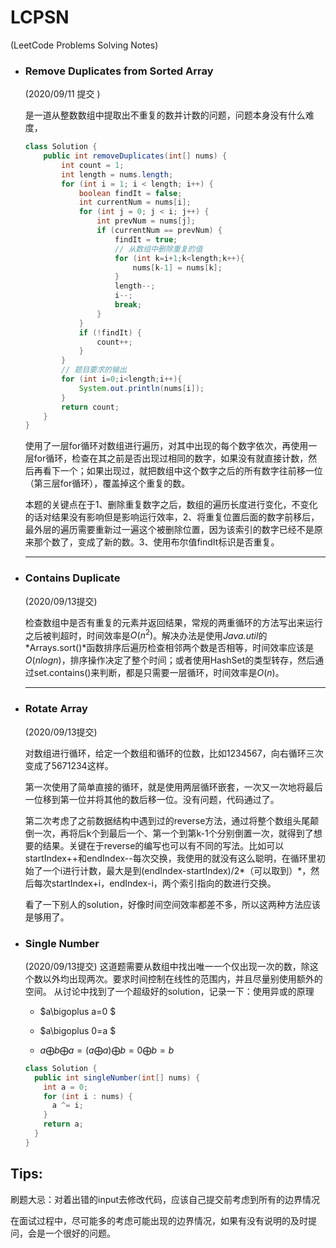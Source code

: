 # LCPSN 

(LeetCode Problems Solving Notes)

- ### Remove Duplicates from Sorted Array

  (2020/09/11 提交 )

  是一道从整数数组中提取出不重复的数并计数的问题，问题本身没有什么难度，

  ```java
  class Solution {
      public int removeDuplicates(int[] nums) {
          int count = 1;
          int length = nums.length;
          for (int i = 1; i < length; i++) {
              boolean findIt = false;
              int currentNum = nums[i];
              for (int j = 0; j < i; j++) {
                  int prevNum = nums[j];
                  if (currentNum == prevNum) {
                      findIt = true;
                      // 从数组中删除重复的值
                      for (int k=i+1;k<length;k++){
                          nums[k-1] = nums[k];
                      }
                      length--;
                      i--;
                      break;
                  }
              }
              if (!findIt) {
                  count++;
              }
          }
          // 题目要求的输出
          for (int i=0;i<length;i++){
              System.out.println(nums[i]);
          }
          return count;
      }
  }
  ```

  使用了一层for循环对数组进行遍历，对其中出现的每个数字依次，再使用一层for循环，检查在其之前是否出现过相同的数字，如果没有就直接计数，然后再看下一个；如果出现过，就把数组中这个数字之后的所有数字往前移一位（第三层for循环），覆盖掉这个重复的数。

  本题的关键点在于1、删除重复数字之后，数组的遍历长度进行变化，不变化的话对结果没有影响但是影响运行效率，2、将重复位置后面的数字前移后，最外层的遍历需要重新过一遍这个被删除位置，因为该索引的数字已经不是原来那个数了，变成了新的数。3、使用布尔值findIt标识是否重复。
  
  ------
  
- ### Contains Duplicate
  
  (2020/09/13提交)
  
  检查数组中是否有重复的元素并返回结果，常规的两重循环的方法写出来运行之后被判超时，时间效率是$O(n^2)$。解决办法是使用*Java.util*的*Arrays.sort()*函数排序后遍历检查相邻两个数是否相等，时间效率应该是$O(nlogn)$，排序操作决定了整个时间；或者使用HashSet的类型转存，然后通过set.contains()来判断，都是只需要一层循环，时间效率是$O(n)$。
  
  ------
  
- ### Rotate Array
  
  (2020/09/13提交)
  
  对数组进行循环，给定一个数组和循环的位数，比如1234567，向右循环三次变成了5671234这样。
  
  第一次使用了简单直接的循环，就是使用两层循环嵌套，一次又一次地将最后一位移到第一位并将其他的数后移一位。没有问题，代码通过了。
  
  第二次考虑了之前数据结构中遇到过的reverse方法，通过将整个数组头尾颠倒一次，再将后k个到最后一个、第一个到第k-1个分别倒置一次，就得到了想要的结果。关键在于reverse的编写也可以有不同的写法。比如可以startIndex++和endIndex--每次交换，我使用的就没有这么聪明，在循环里初始了一个i进行计数，最大是到(endIndex-startIndex)/2*（可以取到）*，然后每次startIndex+i，endIndex-i，两个索引指向的数进行交换。
  
  看了一下别人的solution，好像时间空间效率都差不多，所以这两种方法应该是够用了。
  
- ### Single Number
  (2020/09/13提交)
  这道题需要从数组中找出唯一一个仅出现一次的数，除这个数以外均出现两次。要求时间控制在线性的范围内，并且尽量别使用额外的空间。
  从讨论中找到了一个超级好的solution，记录一下：使用异或的原理
  
  - $a\bigoplus a=0 $
  
  - $a\bigoplus 0=a $
  
  - $a\bigoplus b \bigoplus a = (a\bigoplus a)\bigoplus b=0\bigoplus b=b$
  
  ```java
  class Solution {
    public int singleNumber(int[] nums) {
      int a = 0;
      for (int i : nums) {
        a ^= i;
      }
      return a;
    }
  }
  ```
  
  

## Tips:

刷题大忌：对着出错的input去修改代码，应该自己提交前考虑到所有的边界情况

在面试过程中，尽可能多的考虑可能出现的边界情况，如果有没有说明的及时提问，会是一个很好的问题。